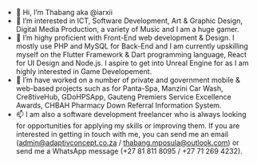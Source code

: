 - 👋 Hi, I’m Thabang aka @iarxii
- 👀 I’m interested in ICT, Software Development, Art & Graphic Design, Digital Media Production, a variety of Music and I am a huge gamer.
- 🌱 I’m highy proficient with Front-End web development & Design. I mostly use PHP and MySQL for Back-End and I am currently upskilling myself on the Flutter Framework & Dart programming language, React for UI Design and Node.js. I aspire to get into Unreal Engine for as I am highly interested in Game Developement.
- 💞️ I’m have worked on a number of private and government mobile & web-based projects such as for Panta-Spa, Manzini Car Wash, Cre8tiveHub, GDoHPSApp, Gauteng Premiers Service Excellence Awards, CHBAH Pharmacy Down Referral Information System.
- 📫 I am also a software development freelancer who is always looking for opportunities for applying my skills or improving them. If you are interested in getting in touch with me, you can send me an email (admin@adaptivconcept.co.za / thabang.mposula@outlook.com) or send me a WhatsApp message (+27 81 811 8095 / +27 71 269 4232).

<!---
iarxii/iarxii is a ✨ special ✨ repository because its `README.md` (this file) appears on your GitHub profile.
You can click the Preview link to take a look at your changes.
--->
